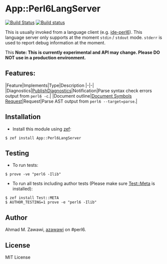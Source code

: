 # App::Perl6LangServer

 [![Build Status](https://travis-ci.org/azawawi/app-perl6langserver.svg?branch=master)](https://travis-ci.org/azawawi/app-perl6langserver) [![Build status](https://ci.appveyor.com/api/projects/status/github/azawawi/app-perl6langserver?svg=true)](https://ci.appveyor.com/project/azawawi/app-perl6langserver/branch/master)

This is usually invoked from a language client (e.g.
[ide-perl6](https://github.com/azawawi/ide-perl6)). This language server
only supports at the moment `stdin` / `stdout` mode. `stderr` is used to report debug information at the moment.

This 
**Note: This is currently experimental and API may change. Please DO NOT use in
a production environment.**

## Features:

|Feature|Implements|Type|Description
|-|-|
|Diagnostics|[PublishDiagnostics](https://microsoft.github.io/language-server-protocol/specification#textDocument_publishDiagnostics)|Notification|Parse syntax check errors output from `perl6 -c`.|
|Document outline|[Document Symbols Request](https://microsoft.github.io/language-server-protocol/specification#textDocument_documentSymbol)|Request|Parse AST output from `perl6 --target=parse`.|

## Installation

- Install this module using [zef](https://github.com/ugexe/zef):

```
$ zef install App::Perl6LangServer
```

## Testing

- To run tests:
```
$ prove -ve "perl6 -Ilib"
```

- To run all tests including author tests (Please make sure
[Test::Meta](https://github.com/jonathanstowe/Test-META) is installed):
```
$ zef install Test::META
$ AUTHOR_TESTING=1 prove -e "perl6 -Ilib"
```

## Author

Ahmad M. Zawawi, [azawawi](https://github.com/azawawi/) on #perl6.

## License

MIT License
